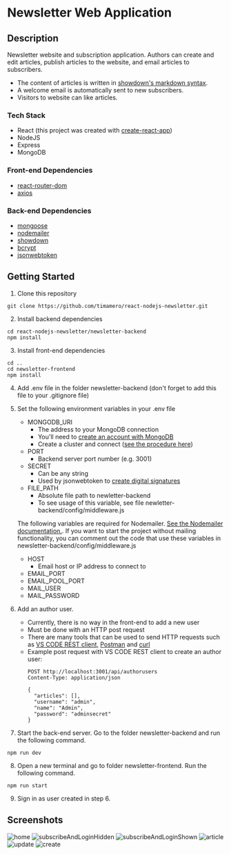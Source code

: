 # Newsletter Web Application

## Description
Newsletter website and subscription application. Authors can create and edit articles, publish articles to the website, and email articles to subscribers. 
- The content of articles is written in [showdown's markdown syntax](https://github.com/showdownjs/showdown/wiki/Showdown's-Markdown-syntax). 
- A welcome email is automatically sent to new subscribers.
- Visitors to website can like articles.

### Tech Stack
- React (this project was created with [create-react-app](https://create-react-app.dev/))
- NodeJS
- Express
- MongoDB

### Front-end Dependencies
- [react-router-dom](https://reactrouter.com/web/guides/quick-start)
- [axios](https://axios-http.com/docs/intro)

### Back-end Dependencies
- [mongoose](https://mongoosejs.com/docs/)
- [nodemailer](https://nodemailer.com/about/)
- [showdown](https://github.com/showdownjs/showdown)
- [bcrypt](https://www.npmjs.com/package/bcrypt)
- [jsonwebtoken](https://www.npmjs.com/package/jsonwebtoken)

## Getting Started
1. Clone this repository
  ```
  git clone https://github.com/timamero/react-nodejs-newsletter.git
  ```
2. Install backend dependencies
  ```
  cd react-nodejs-newsletter/newsletter-backend
  npm install
  ```
3. Install front-end dependencies
  ```
  cd ..
  cd newsletter-frontend
  npm install
  ```
4. Add .env file in the folder newsletter-backend (don't forget to add this file to your .gitignore file)
5. Set the following environment variables in your .env file
    - MONGODB_URI
      - The address to your MongoDB connection
      - You'll need to [create an account with MongoDB](https://www.mongodb.com/cloud/atlas)
      - Create a cluster and connect ([see the procedure here](https://docs.mongodb.com/guides/cloud/connectionstring/))
    - PORT
      - Backend server port number (e.g. 3001)
    - SECRET
      - Can be any string
      - Used by jsonwebtoken to [create digital signatures](https://www.npmjs.com/package/jsonwebtoken#usage)
    - FILE_PATH
      - Absolute file path to newletter-backend
      - To see usage of this variable, see file newletter-backend/config/middleware.js

    The following variables are required for Nodemailer. [See the Nodemailer documentation.](https://nodemailer.com/smtp/). If you want to start the project without mailing functionality, you can comment out the code that use these variables in newsletter-backend/config/middleware.js
    - HOST
      - Email host or IP address to connect to
    - EMAIL_PORT
    - EMAIL_POOL_PORT
    - MAIL_USER
    - MAIL_PASSWORD
6. Add an author user. 
    - Currently, there is no way in the front-end to add a new user
    - Must be done with an HTTP post request
    - There are many tools that can be used to send HTTP requests such as [VS CODE REST client](https://marketplace.visualstudio.com/items?itemName=humao.rest-client), [Postman](https://www.getpostman.com/) and [curl](https://curl.se/)
    - Example post request with VS CODE REST client to create an author user: 
      ```
      POST http://localhost:3001/api/authorusers
      Content-Type: application/json

      {
        "articles": [],
        "username": "admin",
        "name": "Admin",
        "password": "adminsecret"
      }
      ```
7. Start the back-end server. Go to the folder newsletter-backend and run the following command.
  ```
  npm run dev
  ```
8. Open a new terminal and go to folder newsletter-frontend. Run the following command.
  ```
  npm run start
  ```
9. Sign in as user created in step 6.

## Screenshots
![home](https://user-images.githubusercontent.com/54559570/137379001-2574a251-0914-4f68-a3b5-dd92291cfab9.jpg)
![subscribeAndLoginHidden](https://user-images.githubusercontent.com/54559570/137379050-864d7833-5e05-42e9-8a02-819283bbac64.jpg)
![subscribeAndLoginShown](https://user-images.githubusercontent.com/54559570/137379092-ed9d2956-8031-4cc2-a8f5-7392aad1db8b.jpg)
![article](https://user-images.githubusercontent.com/54559570/137379132-5a111f15-ae04-449f-9106-17d37fb86e34.jpg)
![update](https://user-images.githubusercontent.com/54559570/137379162-4249513f-1c5f-4497-9504-060ea8009c01.jpg)
![create](https://user-images.githubusercontent.com/54559570/137379192-93eb3661-a14c-4c7b-9d2a-585ca0396778.jpg)
